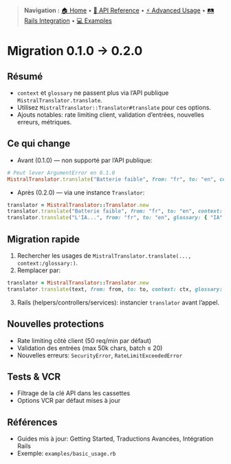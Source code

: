 > **Navigation :** [🏠 Home](README.md) • [📖 API Reference](api-reference/) • [⚡ Advanced Usage](advanced-usage/) • [🛤️ Rails Integration](rails-integration/) • [💻 Examples](../examples/)

# Migration 0.1.0 → 0.2.0

## Résumé

- `context` et `glossary` ne passent plus via l’API publique `MistralTranslator.translate`.
- Utilisez `MistralTranslator::Translator#translate` pour ces options.
- Ajouts notables: rate limiting client, validation d’entrées, nouvelles erreurs, métriques.

## Ce qui change

- Avant (0.1.0) — non supporté par l’API publique:

```ruby
# Peut lever ArgumentError en 0.1.0
MistralTranslator.translate("Batterie faible", from: "fr", to: "en", context: "Smartphone")
```

- Après (0.2.0) — via une instance `Translator`:

```ruby
translator = MistralTranslator::Translator.new
translator.translate("Batterie faible", from: "fr", to: "en", context: "Smartphone")
translator.translate("L'IA...", from: "fr", to: "en", glossary: { "IA" => "AI" })
```

## Migration rapide

1. Rechercher les usages de `MistralTranslator.translate(..., context:/glossary:)`.
2. Remplacer par:

```ruby
translator = MistralTranslator::Translator.new
translator.translate(text, from: from, to: to, context: ctx, glossary: glos)
```

3. Rails (helpers/controllers/services): instancier `translator` avant l’appel.

## Nouvelles protections

- Rate limiting côté client (50 req/min par défaut)
- Validation des entrées (max 50k chars, batch ≤ 20)
- Nouvelles erreurs: `SecurityError`, `RateLimitExceededError`

## Tests & VCR

- Filtrage de la clé API dans les cassettes
- Options VCR par défaut mises à jour

## Références

- Guides mis à jour: Getting Started, Traductions Avancées, Intégration Rails
- Exemple: `examples/basic_usage.rb`
